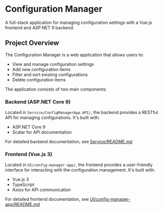 # Configuration Manager

A full-stack application for managing configuration settings with a Vue.js frontend and ASP.NET 9 backend.

## Project Overview

The Configuration Manager is a web application that allows users to:
- View and manage configuration settings
- Add new configuration items
- Filter and sort existing configurations
- Delete configuration items

The application consists of two main components:

### Backend (ASP.NET Core 9)
Located in `Service/ConfigManagerApp.API/`, the backend provides a RESTful API for managing configurations. It's built with:
- ASP.NET Core 9
- Scalar for API documentation

For detailed backend documentation, see [Service/README.md](Service/README.md)

### Frontend (Vue.js 3)
Located in `UI/config-manager-app/`, the frontend provides a user-friendly interface for interacting with the configuration management. It's built with:
- Vue.js 3
- TypeScript
- Axios for API communication

For detailed frontend documentation, see [UI/config-manager-app/README.md](UI/config-manager-app/README.md)